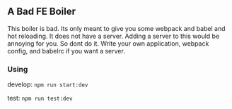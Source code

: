 ## A Bad FE Boiler

This boiler is bad. Its only meant to give you some webpack and babel and hot reloading. It does not have a server. Adding a server to this would be annoying for you. So dont do it. Write your own application, webpack config, and babelrc if you want a server.

### Using
develop: `npm run start:dev`

test: `npm run test:dev`
